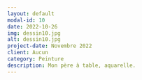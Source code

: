 ```yaml
---
layout: default
modal-id: 10
date: 2022-10-26
img: dessin10.jpg
alt: dessin10.jpg
project-date: Novembre 2022
client: Aucun
category: Peinture
description: Mon père à table, aquarelle.
---
```

